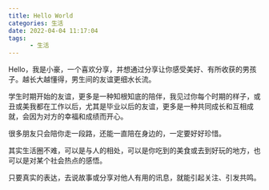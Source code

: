 ```yaml
---
title: Hello World
categories: 生活
date: 2022-04-04 11:17:04
tags:  
      - 生活
---
```

Hello，我是小豪，一个喜欢分享，并想通过分享让你感受美好、有所收获的男孩子。越长大越懂得，男生间的友谊更细水长流。  

学生时期开始的友谊，更多是一种知根知底的陪伴，我见过你每个时期的样子，或丑或美我都在工作以后，尤其是毕业以后的友谊，更多是一种共同成长和互相成就，会因为对方的幸福和成绩而开心。 

很多朋友只会陪你走一段路，还能一直陪在身边的，一定要好好珍惜。  

其实生活圈不难，可以是与人的相处，可以是你吃到的美食或去到好玩的地方，也可以是对某个社会热点的感悟。  

只要真实的表达，去说故事或分享对他人有用的讯息，就能引起关注、引发共鸣。  